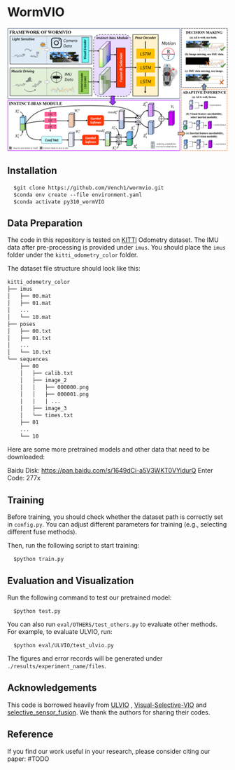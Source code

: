 # WormVIO 

<img src="figures/overview.png" alt="overview" width="1000"/> 

## Installation

      $git clone https://github.com/Vench1/wormvio.git
      $conda env create --file environment.yaml
      $conda activate py310_wormVIO

## Data Preparation

The code in this repository is tested on [KITTI](https://www.cvlibs.net/datasets/kitti/) Odometry dataset. The IMU data after pre-processing is provided under `imus`. You should place the `imus` folder under the `kitti_odometry_color` folder. 

The dataset file structure should look like this:


```
kitti_odometry_color
├── imus
│   ├── 00.mat
│   ├── 01.mat
│   ...
│   └── 10.mat
├── poses
│   ├── 00.txt
│   ├── 01.txt
│   ...
│   └── 10.txt
└── sequences
    ├── 00
    │   ├── calib.txt
    │   ├── image_2
    │   │   ├── 000000.png
    │   │   ├── 000001.png
    |   |   | ...
    │   ├── image_3
    │   └── times.txt
    ├── 01
    ...
    └── 10
```

Here are some more pretrained models and other data that need to be downloaded:

Baidu Disk: https://pan.baidu.com/s/1649dCi-a5V3WKT0VYidurQ Enter Code: 277x 

## Training

Before training, you should check whether the dataset path is correctly set in `config.py`. You can adjust different parameters for training (e.g., selecting different fuse methods). 

Then, run the following script to start training:

      $python train.py

## Evaluation and Visualization

Run the following command to test our pretrained model:

      $python test.py

You can also run `eval/OTHERS/test_others.py` to evaluate other methods. For example, to evaluate ULVIO, run:

      $python eval/ULVIO/test_ulvio.py

The figures and error records will be generated under `./results/experiment_name/files`.


## Acknowledgements

This code is borrowed heavily from [ULVIO](https://github.com/jp4327/ulvio) , [Visual-Selective-VIO](https://github.com/mingyuyng/Visual-Selective-VIO) and [selective_sensor_fusion](https://github.com/changhao-chen/selective_sensor_fusion). We thank the authors for sharing their codes.

## Reference

If you find our work useful in your research, please consider citing our paper:
#TODO
